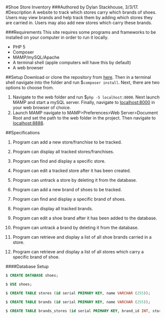 #Shoe Store Inventory
###Authored by Dylan Stackhouse, 3/3/17.
#Description
A website to track which stores carry which brands of shoes. Users may view brands and help track them by adding which stores they are carried in. Users may also add new stores which carry these brands.

###Requirements
This site requires some programs and frameworks to be installed on your computer in order to run it locally.
* PHP 5
* Composer
* MAMP/mySQL/Apache
* A terminal shell (apple computers will have this by default)
* A web browser

##Setup
Download or clone the repository from [here](https://github.com/DylanCStack/php-shoes-inventory). Then in a terminal shell navigate into the folder and run $`composer install`. Next, there are two options to choose from.
1. Navigate to the web folder and run $`php -S localhost:8000`. Next launch MAMP and start a mySQL server.  Finally, navigate to [localhost:8000](localhost:8000) in your web browser of choice.
2. Launch MAMP navigate to MAMP>Preferences>Web Server>Document Root and set the path to the web folder in the project. Then navigate to [localhost:8888](localhost:8888).

##Specifications

1. Program can add a new store/franchise to be tracked.
2. Program can display all tracked stores/franchises.
3. Program can find and display a specific store.
4. Program can edit a tracked store after it has been created.
5. Program can untrack a store by deleting it from the database.
6. Program can add a new brand of shoes to be tracked.
7. Program can find and display a specific brand of shoes.
8. Program can display all tracked brands.
9. Program can edit a shoe brand after it has been added to the database.
10. Program can untrack a brand by deleting it from the database.

11. Program can retrieve and display a list of all shoe brands carried in a store.
12. Program can retrieve and display a list of all stores which carry a specific brand of shoe.

####Database Setup

``` SQL
$ CREATE DATABASE shoes;

$ USE shoes;

$ CREATE TABLE stores (id serial PRIMARY KEY, name VARCHAR (255));

$ CREATE TABLE brands (id serial PRIMARY KEY, name VARCHAR (255));

$ CREATE TABLE brands_stores (id serial PRIMARY KEY, brand_id INT, store_id INT);


```
